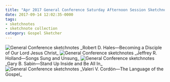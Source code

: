 ```yaml
---
title: "Apr 2017 General Conference Saturday Afternoon Session Sketchnotes"
date: 2017-09-14 12:02:35-0000
tags:
- sketchnotes
- sketchnote collection
category: Gospel Sketcher
---
```


<img src="https://gospelsketcher.org/uploads/2018/780ba199cf.jpg" alt="General Conference sketchnotes" />
_Robert D. Hales—Becoming a Disciple of Our Lord Jesus Christ_

<img src="https://gospelsketcher.org/uploads/2018/68909da602.jpg" alt="General Conference sketchnotes" />
_Jeffrey R. Holland—Songs Sung and Unsung_

<img src="https://gospelsketcher.org/uploads/2018/cf99e9d826.jpg" alt="General Conference sketchnotes" />
_Gary B. Sabin—Stand Up Inside and Be All In_

<img src="https://gospelsketcher.org/uploads/2018/889e8dd5e9.jpg" alt="General Conference sketchnotes" />
_Valeri V. Cordón—The Language of the Gospel_

